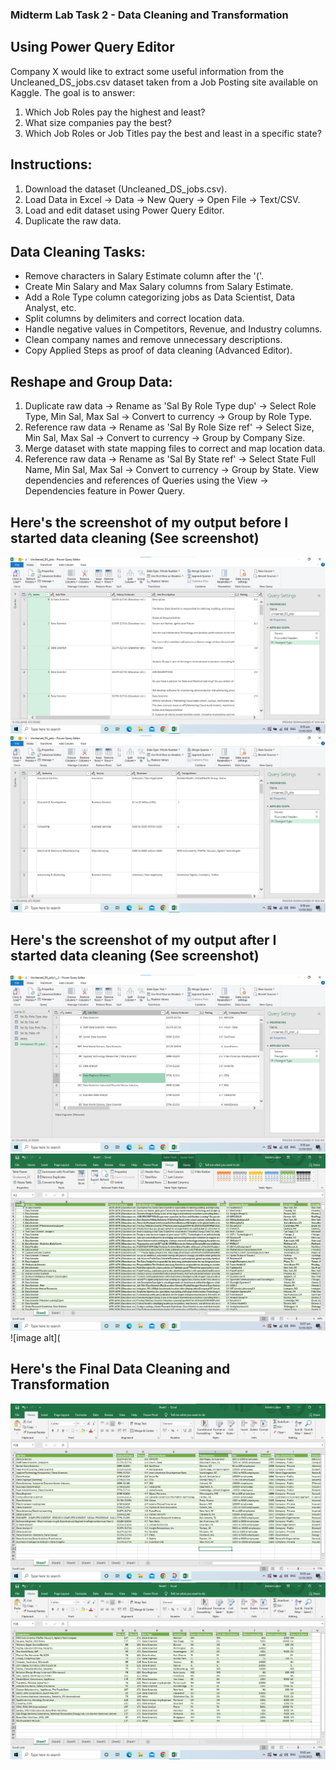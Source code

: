 ### Midterm Lab Task 2 - Data Cleaning and Transformation
## Using Power Query Editor
Company X would like to extract some useful information from the Uncleaned_DS_jobs.csv dataset taken
from a Job Posting site available on Kaggle. The goal is to answer:
1. Which Job Roles pay the highest and least?
2. What size companies pay the best?
3. Which Job Roles or Job Titles pay the best and least in a specific state?
## Instructions:
1. Download the dataset (Uncleaned_DS_jobs.csv).
2. Load Data in Excel -> Data -> New Query -> Open File -> Text/CSV.
3. Load and edit dataset using Power Query Editor.
4. Duplicate the raw data.
## Data Cleaning Tasks:
- Remove characters in Salary Estimate column after the '('.
- Create Min Salary and Max Salary columns from Salary Estimate.
- Add a Role Type column categorizing jobs as Data Scientist, Data Analyst, etc.
- Split columns by delimiters and correct location data.
- Handle negative values in Competitors, Revenue, and Industry columns.
- Clean company names and remove unnecessary descriptions.
- Copy Applied Steps as proof of data cleaning (Advanced Editor).
## Reshape and Group Data:
1. Duplicate raw data -> Rename as 'Sal By Role Type dup' -> Select Role Type, Min Sal, Max Sal -> Convert
to currency -> Group by Role Type.
2. Reference raw data -> Rename as 'Sal By Role Size ref' -> Select Size, Min Sal, Max Sal -> Convert to
currency -> Group by Company Size.
3. Merge dataset with state mapping files to correct and map location data.
4. Reference raw data -> Rename as 'Sal By State ref' -> Select State Full Name, Min Sal, Max Sal ->
Convert to currency -> Group by State.
View dependencies and references of Queries using the View -> Dependencies feature in Power Query.
## Here's the screenshot of my output before I started data cleaning (See screenshot)
![image alt](https://github.com/adrianlabor19/adrianlabor19/blob/2f5976b048a18059c9e8a096ed25514541798e92/Midterm%20Task%202/Screenshot/Screenshot%202025-03-12%20095546.png)
![image alt](https://github.com/adrianlabor19/adrianlabor19/blob/b5fcda79bf57ff4fe60e8be17b238c4d496e4d3a/Midterm%20Task%202/Screenshot/Screenshot%202025-03-12%20095607.png)
## Here's the screenshot of my output after I started data cleaning (See screenshot)
![image alt](https://github.com/adrianlabor19/adrianlabor19/blob/2679674675805809d14b9763014450c5861710fb/Midterm%20Task%202/Screenshot/Screenshot%202025-03-12%20095946.png)
![image alt](https://github.com/adrianlabor19/adrianlabor19/blob/e8f85435947311a244841e135a4cd658f2d06ca1/Midterm%20Task%202/Screenshot/Screenshot%202025-03-12%20100741.png)
![image alt](

## Here's the Final Data Cleaning and Transformation
![image alt](https://github.com/adrianlabor19/adrianlabor19/blob/f8ee4d98fcf54e6f742f657378b952749890493f/Midterm%20Task%202/Screenshot/Screenshot%202025-03-12%20100523.png)
![image alt](https://github.com/adrianlabor19/adrianlabor19/blob/0e60d4d5aa57cd9d86fef96ac11c7ce65ce7b0d6/Midterm%20Task%202/Screenshot/Screenshot%202025-03-12%20100554.png)
